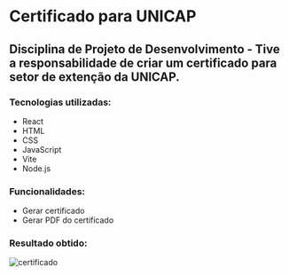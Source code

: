 # Certificado para UNICAP

## Disciplina de Projeto de Desenvolvimento - Tive a responsabilidade de criar um certificado para setor de extenção da UNICAP.

### Tecnologias utilizadas:
- React
- HTML
- CSS
- JavaScript
- Vite
- Node.js

### Funcionalidades:
- Gerar certificado
- Gerar PDF do certificado

### Resultado obtido:
![certificado](https://github.com/Valmir-unicap/Projeto-de-Desenvolvimento/blob/main/certificado%20-%20Imagem%20no%20projeto.png)
